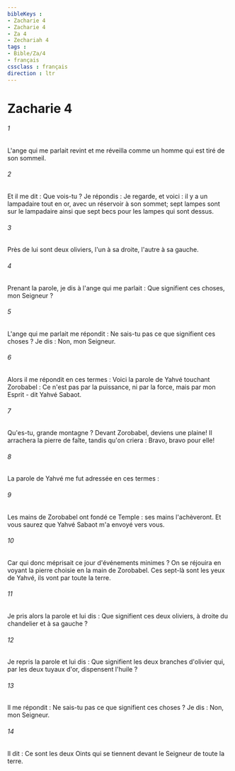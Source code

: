 ```yaml
---
bibleKeys : 
- Zacharie 4
- Zacharie 4
- Za 4
- Zechariah 4
tags : 
- Bible/Za/4
- français
cssclass : français
direction : ltr
---
```


# Zacharie 4

###### 1
L'ange qui me parlait revint et me réveilla comme un homme qui est tiré de son sommeil. 
###### 2
Et il me dit : Que vois-tu ? Je répondis : Je regarde, et voici : il y a un lampadaire tout en or, avec un réservoir à son sommet; sept lampes sont sur le lampadaire ainsi que sept becs pour les lampes qui sont dessus. 
###### 3
Près de lui sont deux oliviers, l'un à sa droite, l'autre à sa gauche. 
###### 4
Prenant la parole, je dis à l'ange qui me parlait : Que signifient ces choses, mon Seigneur ? 
###### 5
L'ange qui me parlait me répondit : Ne sais-tu pas ce que signifient ces choses ? Je dis : Non, mon Seigneur. 
###### 6
Alors il me répondit en ces termes : Voici la parole de Yahvé touchant Zorobabel : Ce n'est pas par la puissance, ni par la force, mais par mon Esprit - dit Yahvé Sabaot. 
###### 7
Qu'es-tu, grande montagne ? Devant Zorobabel, deviens une plaine! Il arrachera la pierre de faîte, tandis qu'on criera : Bravo, bravo pour elle! 
###### 8
La parole de Yahvé me fut adressée en ces termes : 
###### 9
Les mains de Zorobabel ont fondé ce Temple : ses mains l'achèveront. Et vous saurez que Yahvé Sabaot m'a envoyé vers vous. 
###### 10
Car qui donc méprisait ce jour d'événements minimes ? On se réjouira en voyant la pierre choisie en la main de Zorobabel. Ces sept-là sont les yeux de Yahvé, ils vont par toute la terre. 
###### 11
Je pris alors la parole et lui dis : Que signifient ces deux oliviers, à droite du chandelier et à sa gauche ? 
###### 12
Je repris la parole et lui dis : Que signifient les deux branches d'olivier qui, par les deux tuyaux d'or, dispensent l'huile ? 
###### 13
Il me répondit : Ne sais-tu pas ce que signifient ces choses ? Je dis : Non, mon Seigneur. 
###### 14
Il dit : Ce sont les deux Oints qui se tiennent devant le Seigneur de toute la terre. 
